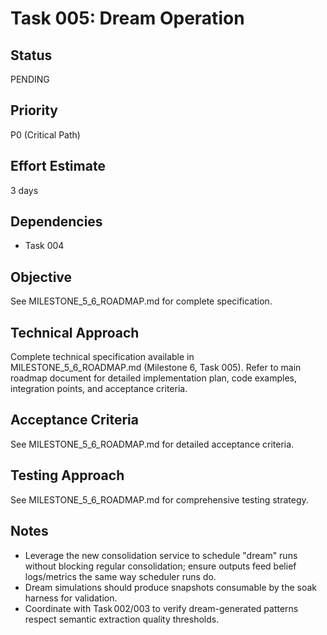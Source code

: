 # Task 005: Dream Operation

## Status
PENDING

## Priority
P0 (Critical Path)

## Effort Estimate
3 days

## Dependencies
- Task 004

## Objective
See MILESTONE_5_6_ROADMAP.md for complete specification.

## Technical Approach
Complete technical specification available in MILESTONE_5_6_ROADMAP.md (Milestone 6, Task 005).
Refer to main roadmap document for detailed implementation plan, code examples, integration points, and acceptance criteria.

## Acceptance Criteria
See MILESTONE_5_6_ROADMAP.md for detailed acceptance criteria.

## Testing Approach
See MILESTONE_5_6_ROADMAP.md for comprehensive testing strategy.

## Notes
- Leverage the new consolidation service to schedule "dream" runs without blocking regular consolidation; ensure outputs feed belief logs/metrics the same way scheduler runs do.
- Dream simulations should produce snapshots consumable by the soak harness for validation.
- Coordinate with Task 002/003 to verify dream-generated patterns respect semantic extraction quality thresholds.
